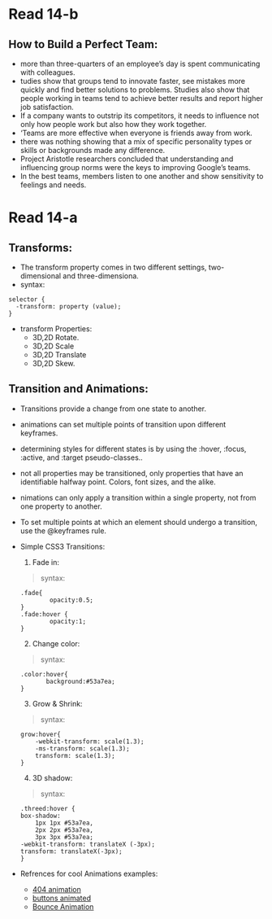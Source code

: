 # Read 14-b
## How to Build a Perfect Team:
- more than three-quarters of an employee’s day is spent communicating with colleagues.
- tudies show that groups tend to innovate faster, see mistakes more quickly and find better solutions to problems. Studies also show that people working in teams tend to achieve better results and report higher job satisfaction.
- If a company wants to outstrip its competitors, it needs to influence not only how people work but also how they work together.
- ‘Teams are more effective when everyone is friends away from work.
- there was nothing showing that a mix of specific personality types or skills or backgrounds made any difference.
- Project Aristotle researchers concluded that understanding and influencing group norms were the keys to improving Google’s teams.
- In the best teams, members listen to one another and show sensitivity to feelings and needs.

# Read 14-a
## Transforms:
- The transform property comes in two different settings, two-dimensional and three-dimensiona.
- syntax:
``` 
selector {
  -transform: property (value);
}
```
- transform Properties:
    - 3D,2D Rotate.
    - 3D,2D Scale
    - 3D,2D Translate
    - 3D,2D Skew.

## Transition and Animations:
- Transitions provide a change from one state to another.
- animations can set multiple points of transition upon different keyframes.
-  determining styles for different states is by using the :hover, :focus, :active, and :target pseudo-classes..
- not all properties may be transitioned, only properties that have an identifiable halfway point. Colors, font sizes, and the alike.
- nimations can only apply a transition within a single property, not from one property to another.
- To set multiple points at which an element should undergo a transition, use the @keyframes rule.

- Simple CSS3 Transitions:
     1. Fade in:
    >syntax:
    ```
    .fade{
            opacity:0.5;
    }
    .fade:hover {
            opacity:1;
    }
    ```
     2. Change color:
     > syntax:
     ```
    .color:hover{
            background:#53a7ea;
    }
    ```
    3. Grow & Shrink:
    >syntax:
    ```
    grow:hover{
        -webkit-transform: scale(1.3);
        -ms-transform: scale(1.3);
        transform: scale(1.3);
    }
    ```
    4. 3D shadow:
    > syntax:
    ```
    .threed:hover {
    box-shadow:
        1px 1px #53a7ea,
        2px 2px #53a7ea,
        3px 3px #53a7ea;
    -webkit-transform: translateX (-3px);
    transform: translateX(-3px);
    }

- Refrences for cool Animations examples:
    - [404 animation](https://codepen.io/kieranfivestars/pen/MYdQxX)
    - [buttons animated](https://codepen.io/retyui/pen/ByoaXV)
    - [ Bounce Animation](https://codepen.io/dp_lewis/pen/gCfBv)





